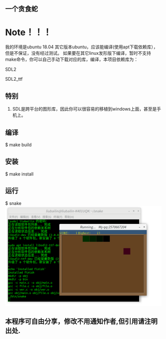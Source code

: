 ## 一个贪食蛇

# Note！！！
  我的环境是ubuntu 18.04 其它版本ubuntu，应该能编译(使用apt下载依赖库），但是不保证，没有经过测试。 
如果要在其它linux发形版下编译，暂时不支持make命令，你可以自己手动下载对应的库，编译，本项目依赖库为：

SDL2

SDL2_ttf
## 特别
1. SDL是跨平台的图形库，因此你可以很容易的移植到windows上面，甚至是手机上。
## 编译
$ make build
## 安装
$ make install
## 运行
$ snake
![](readme_img/prtsc.png)



## 本程序可自由分享，修改不用通知作者,但引用请注明出处. 
